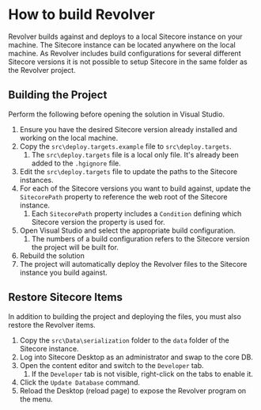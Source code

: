 # How to build Revolver #

Revolver builds against and deploys to a local Sitecore instance on your machine. The Sitecore instance can be located anywhere on the local machine. As Revolver includes build configurations for several different Sitecore versions it is not possible to setup Sitecore in the same folder as the Revolver project.

## Building the Project ##

Perform the following before opening the solution in Visual Studio.

1. Ensure you have the desired Sitecore version already installed and working on the local machine.
1. Copy the `src\deploy.targets.example` file to `src\deploy.targets`.
	1. The `src\deploy.targets` file is a local only file. It's already been added to the `.hgignore` file.
1. Edit the `src\deploy.targets` file to update the paths to the Sitecore instances.
1. For each of the Sitecore versions you want to build against, update the `SitecorePath` property to reference the web root of the Sitecore instance.
	1. Each `SitecorePath` property includes a `Condition` defining which Sitecore version the property is used for.
1. Open Visual Studio and select the appropriate build configuration.
	1. The numbers of a build configuration refers to the Sitecore version the project will be built for.
1. Rebuild the solution
1. The project will automatically deploy the Revolver files to the Sitecore instance you build against.

## Restore Sitecore Items ##

In addition to building the project and deploying the files, you must also restore the Revolver items.

1. Copy the `src\Data\serialization` folder to the `data` folder of the Sitecore instance.
1. Log into Sitecore Desktop as an administrator and swap to the core DB.
1. Open the content editor and switch to the `Developer` tab.
	1. If the `Developer` tab is not visible, right-click on the tabs to enable it.
1. Click the `Update Database` command.
1. Reload the Desktop (reload page) to expose the Revolver program on the menu.